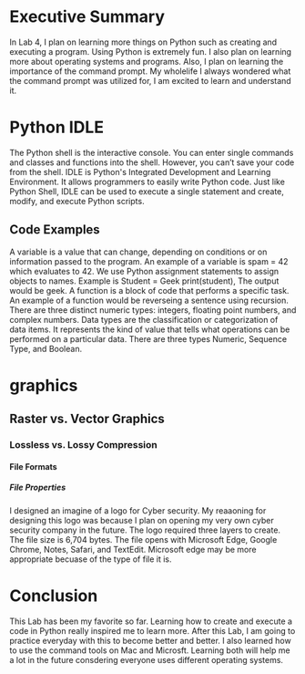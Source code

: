 # Executive Summary
In Lab 4, I plan on learning more things on Python such as creating and executing a program. Using Python is extremely fun. I also plan on learning more about operating systems and programs. Also, I plan on learning the importance of the command prompt. My wholelife I always wondered what the command prompt was utilized for, I am excited to learn and understand it.
# Python IDLE
The Python shell is the interactive console. You can enter single commands and classes and functions into the shell. However, you can’t save your code from the shell. IDLE is Python's Integrated Development and Learning Environment. It allows programmers to easily write Python code. Just like Python Shell, IDLE can be used to execute a single statement and create, modify, and execute Python scripts.
## Code Examples
 A variable is a value that can change, depending on conditions or on information passed to the program. An example of a variable is spam = 42 which evaluates to 42.
 We use Python assignment statements to assign objects to names. Example is Student = Geek print(student), The output would be geek.
 A function is a block of code that performs a specific task. An example of a function would be reverseing a sentence using recursion.
 There are three distinct numeric types: integers, floating point numbers, and complex numbers.
 Data types are the classification or categorization of data items. It represents the kind of value that tells what operations can be performed on a particular data. There are three types Numeric, Sequence Type, and Boolean.


# graphics

## Raster vs. Vector Graphics

### Lossless vs. Lossy Compression

#### File Formats

##### File Properties
I designed an imagine of a logo for Cyber security. My reaaoning for designing this logo was because I plan on opening my very own cyber security company in the future. The logo required three layers to create. 
The file size is  6,704 bytes. The file opens with Microsoft Edge, Google Chrome, Notes, Safari, and TextEdit. Microsoft edge may be more appropriate becuase of the type of file it is.

# Conclusion
This Lab has been my favorite so far. Learning how to create and execute a code in Python really inspired me to learn more. After this Lab, I am going to practice everyday with this to become better and better. I also learned how to use the command tools on Mac and Microsft. Learning both will help me a lot in the future consdering everyone uses different operating systems.
